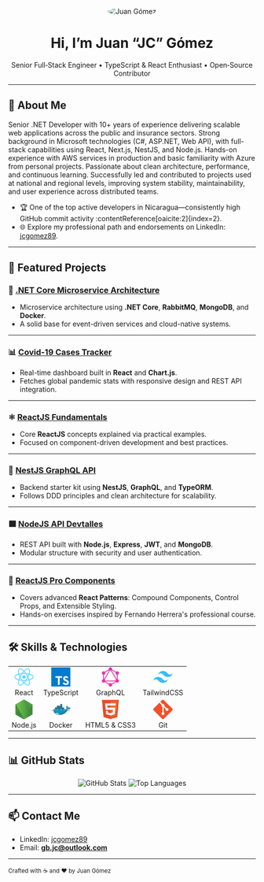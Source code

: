 <!-- HEADSHOT -->
<p align="center">
  <img src="https://avatars.githubusercontent.com/u/27323032?v=4" alt="Juan Gómez" width="150" style="border-radius:50%;" />
</p>

<h1 align="center">Hi, I’m Juan “JC” Gómez</h1>

<p align="center">
  Senior Full‑Stack Engineer • TypeScript & React Enthusiast • Open‑Source Contributor
</p>

<hr />

## 🚀 About Me

Senior .NET Developer with 10+ years of experience delivering scalable web applications across the public and insurance sectors. Strong background 
in Microsoft technologies (C#, ASP.NET, Web API), with full-stack capabilities using React, Next.js, NestJS, and Node.js. Hands-on experience with 
AWS services in production and basic familiarity with Azure from personal projects. Passionate about clean architecture, performance, and continuous 
learning. Successfully led and contributed to projects used at national and regional levels, improving system stability, maintainability, and user 
experience across distributed teams.
- 🏆 One of the top active developers in Nicaragua—consistently high GitHub commit activity :contentReference[oaicite:2]{index=2}.
- 🌐 Explore my professional path and endorsements on LinkedIn: [jcgomez89](https://www.linkedin.com/in/jcgomez89/).

<hr />

## 🌟 Featured Projects

### 🔹 [.NET Core Microservice Architecture](https://github.com/Juxn89/net-core-microservice)
- Microservice architecture using **.NET Core**, **RabbitMQ**, **MongoDB**, and **Docker**.
- A solid base for event-driven services and cloud-native systems.

---

### 📊 [Covid-19 Cases Tracker](https://github.com/Juxn89/Covid19-Cases)
- Real-time dashboard built in **React** and **Chart.js**.
- Fetches global pandemic stats with responsive design and REST API integration.

---

### ⚛️ [ReactJS Fundamentals](https://github.com/Juxn89/ReactJS)
- Core **ReactJS** concepts explained via practical examples.
- Focused on component-driven development and best practices.

---

### 🔧 [NestJS GraphQL API](https://github.com/Juxn89/nestjs-graphql-devtalles)
- Backend starter kit using **NestJS**, **GraphQL**, and **TypeORM**.
- Follows DDD principles and clean architecture for scalability.

---

### 🟩 [NodeJS API Devtalles](https://github.com/Juxn89/nodejs-devtalles)
- REST API built with **Node.js**, **Express**, **JWT**, and **MongoDB**.
- Modular structure with security and user authentication.

---

### 🎯 [ReactJS Pro Components](https://github.com/Juxn89/ReactJs-Pro)
- Covers advanced **React Patterns**: Compound Components, Control Props, and Extensible Styling.
- Hands-on exercises inspired by Fernando Herrera's professional course.

<hr />


## 🛠️ Skills & Technologies

<table>
  <tr>
    <td align="center"><img src="https://raw.githubusercontent.com/devicons/devicon/master/icons/react/react-original.svg" width="40"/><br/>React</td>
    <td align="center"><img src="https://raw.githubusercontent.com/devicons/devicon/master/icons/typescript/typescript-original.svg" width="40"/><br/>TypeScript</td>
    <td align="center"><img src="https://raw.githubusercontent.com/devicons/devicon/master/icons/graphql/graphql-plain.svg" width="40"/><br/>GraphQL</td>
    <td align="center"><img src="https://raw.githubusercontent.com/devicons/devicon/master/icons/tailwindcss/tailwindcss-plain.svg" width="40"/><br/>TailwindCSS</td>
  </tr>
  <tr>
    <td align="center"><img src="https://raw.githubusercontent.com/devicons/devicon/master/icons/nodejs/nodejs-original.svg" width="40"/><br/>Node.js</td>
    <td align="center"><img src="https://raw.githubusercontent.com/devicons/devicon/master/icons/docker/docker-original.svg" width="40"/><br/>Docker</td>
    <td align="center"><img src="https://raw.githubusercontent.com/devicons/devicon/master/icons/html5/html5-original.svg" width="40"/><br/>HTML5 & CSS3</td>
    <td align="center"><img src="https://raw.githubusercontent.com/devicons/devicon/master/icons/git/git-original.svg" width="40"/><br/>Git</td>
  </tr>
</table>

<hr />

## 📊 GitHub Stats

<!-- GitHub Readme Stats - place your real user and theme -->
<p align="center">
  <img src="https://github-readme-stats.vercel.app/api?username=juxn89&show_icons=true&theme=dark" alt="GitHub Stats" />
  <img src="https://github-readme-stats.vercel.app/api/top-langs/?username=juxn89&layout=compact&theme=dark" alt="Top Languages" />
</p>

<hr />

## 📫 Contact Me

- LinkedIn: [jcgomez89](https://www.linkedin.com/in/jcgomez89/)
- Email: **gb.jc@outlook.com**

---

<small>Crafted with ☕ and ❤️ by Juan Gómez</small>
